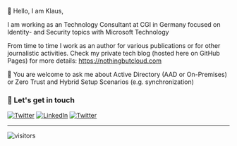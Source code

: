 👋 Hello, I am Klaus,

I am working as an Technology Consultant at CGI in Germany focused on Identity- and Security topics with Microsoft Technology

From time to time I work as an author for various publications or for other journalistic activities. Check my private tech blog (hosted here on GitHub Pages) for more details: https://nothingbutcloud.com

💬 You are welcome to ask me about Active Directory (AAD or On-Premises) or Zero Trust and Hybrid Setup Scenarios (e.g. synchronization)

### 📢 Let's get in touch

<a href="https://twitter.com/klabiers" target="_blank"><img src="https://img.shields.io/twitter/follow/klabiers?label=Follow" alt="Twitter"></a>
<a href="https://www.linkedin.com/in/klaus-bierschenk-452a40153" target="_blank"><img src="https://img.shields.io/badge/Klaus.B-blue?style=flat-square&logo=Linkedin&logoColor=white" alt="LinkedIn"></a>
<a href="mailto:klaus@NothingButCloud.net" target="_blank"><img src="https://img.shields.io/badge/%F0%9F%93%AC-Email-darkgreen" alt="Twitter"></a>

___
![visitors](https://visitor-badge.laobi.icu/badge?page_id=klabier.klabier)